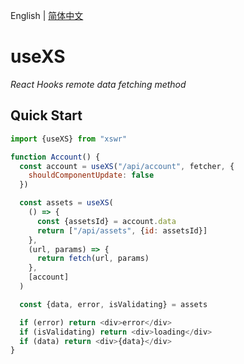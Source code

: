 English | [简体中文](./useXS-zh_CN.md)

# useXS

_React Hooks remote data fetching method_

## Quick Start

```js
import {useXS} from "xswr"

function Account() {
  const account = useXS("/api/account", fetcher, {
    shouldComponentUpdate: false
  })

  const assets = useXS(
    () => {
      const {assetsId} = account.data
      return ["/api/assets", {id: assetsId}]
    },
    (url, params) => {
      return fetch(url, params)
    },
    [account]
  )

  const {data, error, isValidating} = assets

  if (error) return <div>error</div>
  if (isValidating) return <div>loading</div>
  if (data) return <div>{data}</div>
}
```
